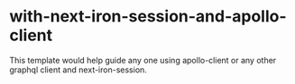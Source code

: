 # with-next-iron-session-and-apollo-client


This template would help guide any one using apollo-client or any other graphql client and next-iron-session.
